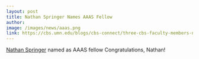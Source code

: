```yaml
---
layout: post
title: Nathan Springer Names AAAS Fellow
author:
image: /images/news/aaas.png
link: https://cbs.umn.edu/blogs/cbs-connect/three-cbs-faculty-members-named-aaas-fellows
---
```


[Nathan Springer](/people/nathan-springer/) named as AAAS fellow Congratulations, Nathan!
